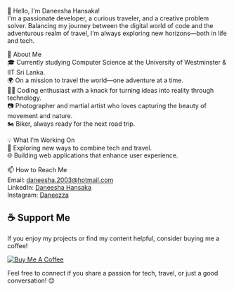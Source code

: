 👋 Hello, I'm Daneesha Hansaka!<br>
I'm a passionate developer, a curious traveler, and a creative problem solver. Balancing my journey between the digital world of code and the adventurous realm of travel, I’m always exploring new horizons—both in life and tech.<br>

🚀 About Me<br>
🎓 Currently studying Computer Science at the University of Westminster & IIT Sri Lanka.<br>
🌍 On a mission to travel the world—one adventure at a time.<br>
🧑‍💻 Coding enthusiast with a knack for turning ideas into reality through technology.<br>
📷 Photographer and martial artist who loves capturing the beauty of movement and nature.<br>
🏍️ Biker, always ready for the next road trip.<br>


💡 What I’m Working On<br>
🚀 Exploring new ways to combine tech and travel.<br>
🌐 Building web applications that enhance user experience.<br>

📫 How to Reach Me<br>
Email: daneesha.2003@hotmail.com<br>
LinkedIn: [Daneesha Hansaka](https://www.linkedin.com/in/daneezza/)<br>
Instagram: [Daneezza](https://www.instagram.com/daneezza/?hl=en)<br>

## ☕ Support Me<br>
If you enjoy my projects or find my content helpful, consider buying me a coffee!<br>

[![Buy Me A Coffee](https://img.shields.io/badge/Buy%20Me%20a%20Coffee-F7DF1E?style=flat-square&logo=buy-me-a-coffee&logoColor=black)](https://www.buymeacoffee.com/daneezza)<br>

Feel free to connect if you share a passion for tech, travel, or just a good conversation! 😊<br>
<!---
daneezza/daneezza is a ✨ special ✨ repository because its `README.md` (this file) appears on your GitHub profile.
You can click the Preview link to take a look at your changes.
--->
